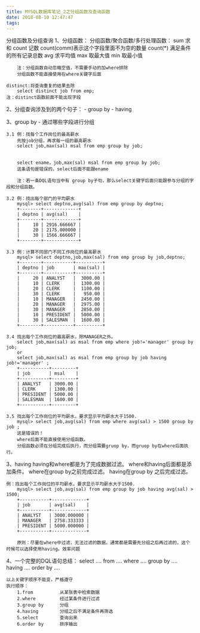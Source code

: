 ```yaml
---
title: MYSQL数据库笔记_2之分组函数及查询函数
date: 2018-08-10 12:47:47
tags:
---
```


分组函数及分组查询
1、分组函数：
	分组函数/聚合函数/多行处理函数：
		sum 求和
		count 记数
			count(comm)表示这个字段里面不为空的数量
			count(*) 满足条件的所有记录总数
		avg 求平均值
		max 取最大值
		min 取最小值
<!--more-->
		注：分组函数自动忽略空值，不需要手动的加where排除
		分组函数不能直接使用在where关键字后面

	distinct:将查询重复的结果去除
		select distinct job from emp;
	注：distinct函数前面不能出现字段


2、分组查询涉及到的两个句子：
		- group by
		- having

3、group by
	- 通过哪些字段进行分组

	3.1 例：找每个工作岗位的最高薪水
		先按job分组，再求每一组的最高薪水 
		select job,max(sal) msal from emp group by job;


		select ename，job,max(sal) msal from emp group by job;
		这条语句是错误的，select后面不能跟ename

		注：若一条DQL语句当中有 group by子句，那么select关键字后面只能跟参与分组的字段和分组函数。

	3.2 例：找出每个部门的平均薪水
		mysql> select deptno,avg(sal) from emp group by deptno;
		+--------+-------------+
		| deptno | avg(sal)    |
		+--------+-------------+
		|     10 | 2916.666667 |
		|     20 | 2175.000000 |
		|     30 | 1566.666667 |
		+--------+-------------+

	3.3 例：计算不同部门不同工作岗位的最高薪水
		mysql> select deptno,job,max(sal) from emp group by job,deptno;
		+--------+-----------+----------+
		| deptno | job       | max(sal) |
		+--------+-----------+----------+
		|     20 | ANALYST   |  3000.00 |
		|     10 | CLERK     |  1300.00 |
		|     20 | CLERK     |  1100.00 |
		|     30 | CLERK     |   950.00 |
		|     10 | MANAGER   |  2450.00 |
		|     20 | MANAGER   |  2975.00 |
		|     30 | MANAGER   |  2850.00 |
		|     10 | PRESIDENT |  5000.00 |
		|     30 | SALESMAN  |  1600.00 |
		+--------+-----------+----------+

	3.4 找出每个工作岗位的最高薪水，除MANAGER之外。
		select job,max(sal) as msal from emp where job!='manager' group by job;
		or
		select job,max(sal) as msal from emp group by job having job!='manager' ;
		+-----------+---------+
		| job       | msal    |
		+-----------+---------+
		| ANALYST   | 3000.00 |
		| CLERK     | 1300.00 |
		| PRESIDENT | 5000.00 |
		| SALESMAN  | 1600.00 |
		+-----------+---------+

	3.5 找出每个工作岗位的平均薪水，要求显示平均薪水大于1500.
		mysql> select job,avg(sal) from emp where avg(sal) > 1500 group by job ;
		这是错误的！
		where后面不能直接使用分组函数。
		分组函数必须在分组完成后执行，而分组需要gruop by，而gruop by在where后面执行。


		

3、having
	having和where都是为了完成数据过滤。
	where和having后面都是添加条件。
	where在group by之前完成过滤。
	having在group by 之后完成过滤。

	例：找出每个工作岗位的平均薪水，要求显示平均薪水大于1500.
		mysql> select job,avg(sal) from emp group by job having avg(sal) > 1500;
		+-----------+-------------+
		| job       | avg(sal)    |
		+-----------+-------------+
		| ANALYST   | 3000.000000 |
		| MANAGER   | 2758.333333 |
		| PRESIDENT | 5000.000000 |
		+-----------+-------------+

		原则：尽量在where中过滤，无法过滤的数据，通常都是需要先分组之后再过滤的，这个时候可以选择使用having。效率问题

4、一个完整的DQL语句总结：
	select 
		....
	from
		....
	where
		....
	group by
		....
	having
		....
	order by
		....

	以上关键字顺序不能变，严格遵守
	执行顺序：
		1.from          从某张表中检索数据
		2.where 		经过某条件进行过滤
		3.group by 		分组
		4.having 		分组之后不满足条件再筛选
		5.select		查询出来
		6.order by 		排序输出
